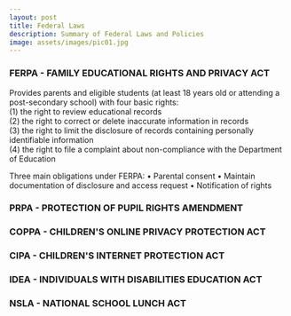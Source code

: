 ```yaml
---
layout: post
title: Federal Laws
description: Summary of Federal Laws and Policies
image: assets/images/pic01.jpg
---
```


### FERPA - FAMILY EDUCATIONAL RIGHTS AND PRIVACY ACT

Provides parents and eligible students (at least 18 years old or attending a post-secondary school) with four basic rights:  
(1) the right to review educational records  
(2) the right to correct or delete inaccurate information in records  
(3) the right to limit the disclosure of records containing personally identifiable information  
(4) the right to file a complaint about non-compliance with the Department of Education  

Three main obligations under FERPA:
• Parental consent
• Maintain documentation of disclosure and access request
• Notification of rights

### PRPA - PROTECTION OF PUPIL RIGHTS AMENDMENT

### COPPA - CHILDREN'S ONLINE PRIVACY PROTECTION ACT

### CIPA - CHILDREN'S INTERNET PROTECTION ACT

### IDEA - INDIVIDUALS WITH DISABILITIES EDUCATION ACT

### NSLA - NATIONAL SCHOOL LUNCH ACT

